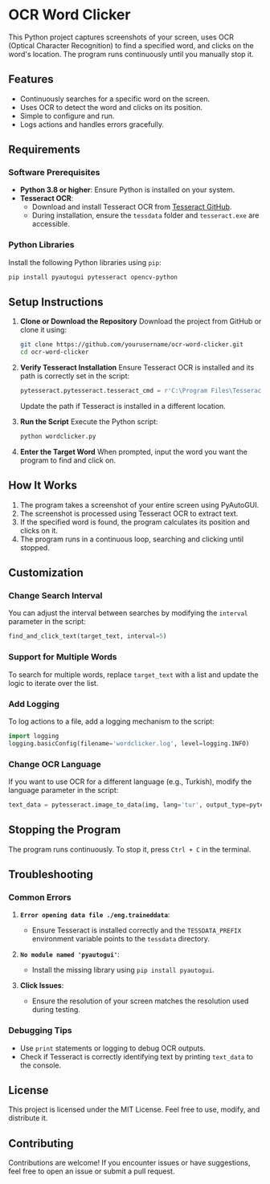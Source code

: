 # OCR Word Clicker

This Python project captures screenshots of your screen, uses OCR (Optical Character Recognition) to find a specified word, and clicks on the word's location. The program runs continuously until you manually stop it.

## Features
- Continuously searches for a specific word on the screen.
- Uses OCR to detect the word and clicks on its position.
- Simple to configure and run.
- Logs actions and handles errors gracefully.

## Requirements

### Software Prerequisites
- **Python 3.8 or higher**: Ensure Python is installed on your system.
- **Tesseract OCR**:
  - Download and install Tesseract OCR from [Tesseract GitHub](https://github.com/tesseract-ocr/tesseract).
  - During installation, ensure the `tessdata` folder and `tesseract.exe` are accessible.

### Python Libraries
Install the following Python libraries using `pip`:
```bash
pip install pyautogui pytesseract opencv-python
```

## Setup Instructions

1. **Clone or Download the Repository**
   Download the project from GitHub or clone it using:
   ```bash
   git clone https://github.com/yourusername/ocr-word-clicker.git
   cd ocr-word-clicker
   ```

2. **Verify Tesseract Installation**
   Ensure Tesseract OCR is installed and its path is correctly set in the script:
   ```python
   pytesseract.pytesseract.tesseract_cmd = r'C:\Program Files\Tesseract-OCR\tesseract.exe'
   ```

   Update the path if Tesseract is installed in a different location.

3. **Run the Script**
   Execute the Python script:
   ```bash
   python wordclicker.py
   ```

4. **Enter the Target Word**
   When prompted, input the word you want the program to find and click on.

## How It Works

1. The program takes a screenshot of your entire screen using PyAutoGUI.
2. The screenshot is processed using Tesseract OCR to extract text.
3. If the specified word is found, the program calculates its position and clicks on it.
4. The program runs in a continuous loop, searching and clicking until stopped.

## Customization

### Change Search Interval
You can adjust the interval between searches by modifying the `interval` parameter in the script:
```python
find_and_click_text(target_text, interval=5)
```

### Support for Multiple Words
To search for multiple words, replace `target_text` with a list and update the logic to iterate over the list.

### Add Logging
To log actions to a file, add a logging mechanism to the script:
```python
import logging
logging.basicConfig(filename='wordclicker.log', level=logging.INFO)
```

### Change OCR Language
If you want to use OCR for a different language (e.g., Turkish), modify the language parameter in the script:
```python
text_data = pytesseract.image_to_data(img, lang='tur', output_type=pytesseract.Output.DICT)
```

## Stopping the Program
The program runs continuously. To stop it, press `Ctrl + C` in the terminal.

## Troubleshooting

### Common Errors

1. **`Error opening data file ./eng.traineddata`**:
   - Ensure Tesseract is installed correctly and the `TESSDATA_PREFIX` environment variable points to the `tessdata` directory.

2. **`No module named 'pyautogui'`**:
   - Install the missing library using `pip install pyautogui`.

3. **Click Issues**:
   - Ensure the resolution of your screen matches the resolution used during testing.

### Debugging Tips
- Use `print` statements or logging to debug OCR outputs.
- Check if Tesseract is correctly identifying text by printing `text_data` to the console.

## License
This project is licensed under the MIT License. Feel free to use, modify, and distribute it.

## Contributing
Contributions are welcome! If you encounter issues or have suggestions, feel free to open an issue or submit a pull request.

